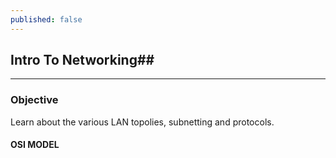 ```yaml
---
published: false
---
```

## Intro To Networking##
---
### Objective ###
Learn about the various LAN topolies, subnetting and protocols.

#### OSI MODEL  ####





        